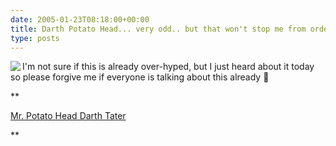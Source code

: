 ```yaml
---
date: 2005-01-23T08:18:00+00:00
title: Darth Potato Head... very odd.. but that won't stop me from ordering one :)
type: posts
---
```

[ <img src="http://rcm-images.amazon.com/images/P/B00061I4U6.01._TZZZZZZZ_" align="left" border="0" /> ](http://www.amazon.com/exec/obidos/ASIN/B00061I4U6/duncanmackenz-20?creative=327641&camp=14573&link_code=as1)I'm not sure if this is already over-hyped, but I just heard about it today so please forgive me if everyone is talking about this already 🙂

**

[Mr. Potato Head Darth Tater](http://www.amazon.com/exec/obidos/ASIN/B00061I4U6/duncanmackenz-20?creative=327641&camp=14573&link_code=as1)

**
